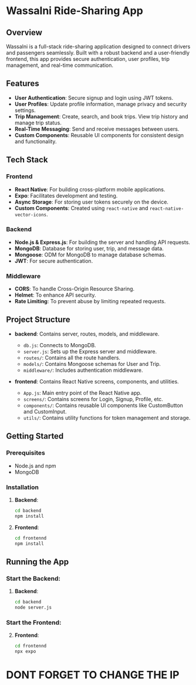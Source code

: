 # Wassalni Ride-Sharing App

## Overview
Wassalni is a full-stack ride-sharing application designed to connect drivers and passengers seamlessly. Built with a robust backend and a user-friendly frontend, this app provides secure authentication, user profiles, trip management, and real-time communication. 

## Features
- **User Authentication**: Secure signup and login using JWT tokens.
- **User Profiles**: Update profile information, manage privacy and security settings.
- **Trip Management**: Create, search, and book trips. View trip history and manage trip status.
- **Real-Time Messaging**: Send and receive messages between users.
- **Custom Components**: Reusable UI components for consistent design and functionality.

## Tech Stack
### Frontend
- **React Native**: For building cross-platform mobile applications.
- **Expo**: Facilitates development and testing.
- **Async Storage**: For storing user tokens securely on the device.
- **Custom Components**: Created using `react-native` and `react-native-vector-icons`.

### Backend
- **Node.js & Express.js**: For building the server and handling API requests.
- **MongoDB**: Database for storing user, trip, and message data.
- **Mongoose**: ODM for MongoDB to manage database schemas.
- **JWT**: For secure authentication.

### Middleware
- **CORS**: To handle Cross-Origin Resource Sharing.
- **Helmet**: To enhance API security.
- **Rate Limiting**: To prevent abuse by limiting repeated requests.

## Project Structure
- **backend**: Contains server, routes, models, and middleware.
  - `db.js`: Connects to MongoDB.
  - `server.js`: Sets up the Express server and middleware.
  - `routes/`: Contains all the route handlers.
  - `models/`: Contains Mongoose schemas for User and Trip.
  - `middleware/`: Includes authentication middleware.

- **frontend**: Contains React Native screens, components, and utilities.
  - `App.js`: Main entry point of the React Native app.
  - `screens/`: Contains screens for Login, Signup, Profile, etc.
  - `components/`: Contains reusable UI components like CustomButton and CustomInput.
  - `utils/`: Contains utility functions for token management and storage.

## Getting Started
### Prerequisites
- Node.js and npm
- MongoDB

### Installation
1. **Backend**:
   ```bash
   cd backend
   npm install
   
2. **Frontend**:
   ```bash
   cd frontennd
   npm install

## Running the App
### Start the Backend:
1. **Backend**:
   ```bash
   cd backend
   node server.js
   
### Start the Frontend:

2. **Frontend**:
   ```bash
   cd frontennd
   npx expo
   
# DONT FORGET TO CHANGE THE IP
